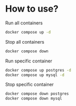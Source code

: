 # How to use?

Run all containers

```bash
docker compose up -d
```

Stop all containers

```bash
docker compose down
```

Run specific container

```bash
docker compose up postgres -d
docker compose up mysql -d
```

Stop specific container

```bash
docker compose down postgres
docker compose down mysql
```
